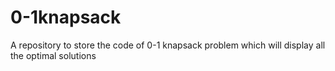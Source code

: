 # 0-1knapsack
A repository  to store the code of 0-1 knapsack problem which will display all the optimal solutions
